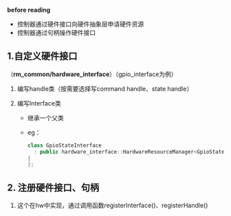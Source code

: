 **before  reading**

- 控制器通过硬件接口向硬件抽象层申请硬件资源
- 控制器通过句柄操作硬件接口



## 1.自定义硬件接口

（**rm_common/hardware_interface**）（gpio_interface为例）

1. 编写handle类（按需要选择写command handle、state handle）

2. 编写Interface类

   - 继承一个父类

   - eg：

     ```c++
     class GpioStateInterface
       : public hardware_interface::HardwareResourceManager<GpioStateHandle, hardware_interface::DontClaimResources>
     {
     };
     ```

## 2. 注册硬件接口、句柄

1. 这个在hw中实现，通过调用函数registerInterface()、registerHandle()
